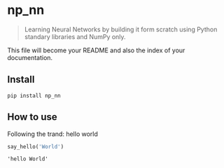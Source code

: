 # np_nn
> Learning Neural Networks by building it form scratch using Python standary libraries and NumPy only.


This file will become your README and also the index of your documentation.

## Install

`pip install np_nn`

## How to use

Following the trand: hello world

```python
say_hello('World')
```




    'hello World'


